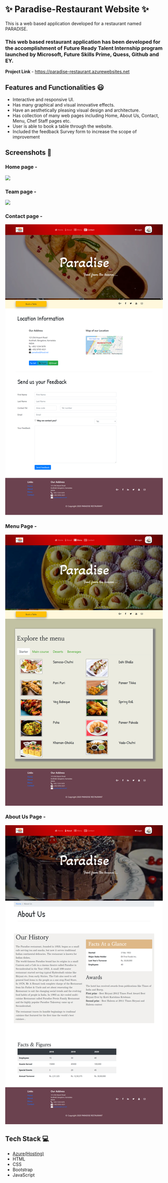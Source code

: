 # ✨ Paradise-Restaurant Website  ✨

This is a web based application developed for a restaurant named PARADISE.

### This web based restaurant application has been developed for the accomplishment of Future Ready Talent Internship program launched by Microsoft, Future Skills Prime, Quess, Github and EY.


**Project Link** - https://paradise-restaurant.azurewebsites.net


## Features and Functionalities 😃

- Interactive and responsive UI.
- Has many graphical and visual innovative effects.
- Have an aesthetically pleasing visual design and architecture.
- Has collection of many web pages including Home, About Us, Contact, Menu, Chef Staff pages etc.
- User is able to book a table through the website.
- Included the feedback Survey form to increase the scope of improvement 

## Screenshots 📸
### Home page -   
![](img/ss_home.png)
### Team page -
![](img/ss_team.png)
### Contact page -
![](img/ss_contact.png)
### Menu Page -
![](img/ss_menu.png)
### About Us Page -
![](img/ss_about.png)

## Tech Stack 💻

- [Azure(Hosting)](https://azure.microsoft.com/en-in/features/azure-portal/)
- HTML
- CSS
- Bootstrap
- JavaScript
